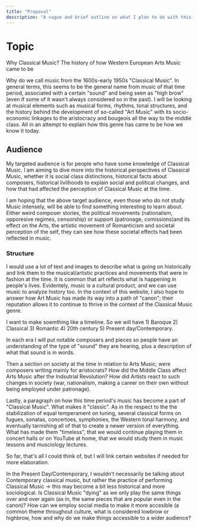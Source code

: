```yaml
---
title: "Proposal"
description: "A vague and brief outline on what I plan to do with this website."
---
```



# Topic 
Why Classical Music? The history of how Western European Arts Music came to be 

Why do we call music from the 1600s-early 1950s "Classical Music". In general terms, this seems to be the general name from music of that time period, associated with a certain "sound" and being seen as "high brow" (even if some of it wasn't always considered so in the past). I will be looking at musical elements such as musical forms, rhythms, tonal structures, and the history behind the development of so-called "Art Music" with its socio-economic linkages to the aristocracy and bougeois all the way to the middle class. All in an attempt to explain how this genre has came to be how we know it today. 

## Audience
My targeted audience is for people who have some knowledge of Classical Music. I am aiming to dive more into the historical perspectives of Classical Music, whether it is social class distinctions, historical facts about composers, historical livlihoods to explain social and political changes, and how that had affected the perception of Classical Music at the time.

I am hoping that the above target audience, even those who do not study Music intensely, will be able to find something interesting to learn about. Either weird composer stories, the political movements (nationalism, opporesive regimes, censorship) or support (patronage, comissions)and its effect on the Arts, the artistic movement of Romanticism and societal perception of the self, they can see how these societal effects had been reflected in music.

### Structure
I would use a lot of text and images to describe what is going on historically and link them to the musical/artistic practices and movements that were in fashion at the time. It is common that art reflects what is happening in people's lives. Evidentely, music is a cultural product, and we can use music to analyze history too. In the context of this website, I also hope to answer how Art Music has made its way into a path of "canon"; their reputation allows it to continue to thrive in the context of the Classical Music genre. 

I want to make soemthing like a timeline. So we will have 1) Baroque 2) Classical 3) Romantic 4) 20th century 5) Present day/Contemporary. 

In each era I will put notable composers and pieces so people have an understanding of the type of "sound" they are hearing, plus a description of what that sound is in words. 

Then a section on society at the time in relation to Arts Music; were composers writing mainly for aristocrats? How did the Middle Class affect Arts Music after the Indsutrial Revolution? How did Artists react to such changes in society (war, nationalism, making a career on their own without being employed under patronage).

Lastly, a paragraph on how this time period's music has become a part of "Classical Music". What makes it "classic". As in the respect to the the stabilization of equal temperament on tuning, several classical forms on fugues, sonatas, concertoes, symphonies, the Western tonal harmony, and eventually tarnishing all of that to create a newer version of everything. What has made them "timeless", that we would continue playing them in concert halls or on YouTube at home, that we would study them in music lessons and musciology lectures. 

So far, that's all I could think of, but I will link certain websites if needed for more elaboration. 

In the Present Day/Contemporary, I wouldn't necessarily be talking about Contemporary classical music, but rather the practice of performing Classical Music -> this may become a bit less historical and more sociological. Is Classical Music "dying" as we only play the same things over and over again (as in, the same pieces that are popular even in the canon)? How can we employ social media to make it more accesible (a common theme throughout culture, what is considered lowbrow or highbrow, how and why do we make things accessible to a wider audience?
